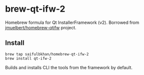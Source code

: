 # brew-qt-ifw-2

Homebrew formula for Qt InstallerFramework (v2). Borrowed from
[jmuelbert/homebrew-qtifw](https://github.com/jmuelbert/homebrew-qtifw)
project.

## Install

    brew tap saifulbkhan/homebrew-qt-ifw-2
    brew install qt-ifw-2

Builds and installs CLI the tools from the framework by default.
